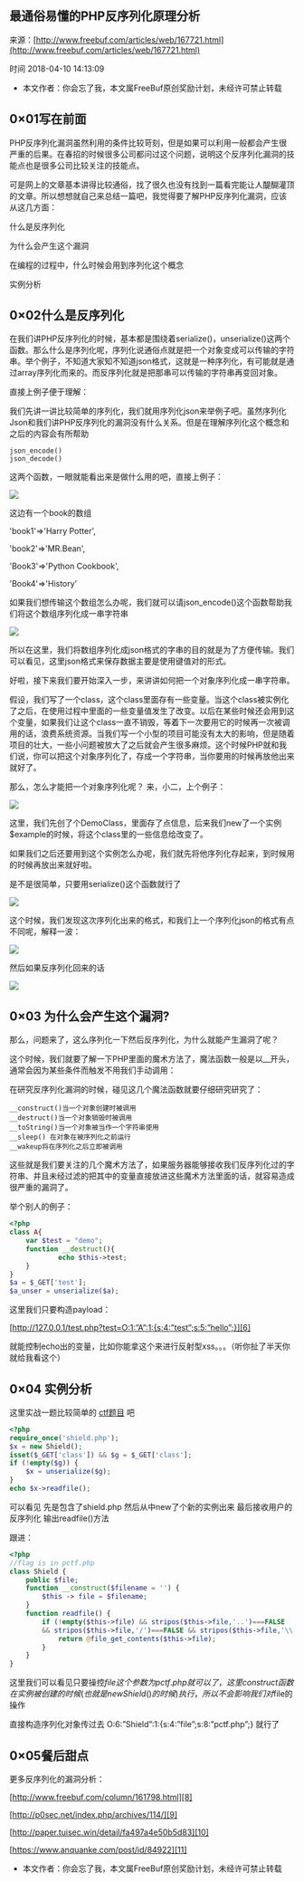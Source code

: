 ## 最通俗易懂的PHP反序列化原理分析

来源：[http://www.freebuf.com/articles/web/167721.html](http://www.freebuf.com/articles/web/167721.html)

时间 2018-04-10 14:13:09

 
* 本文作者：你会忘了我，本文属FreeBuf原创奖励计划，未经许可禁止转载
 
## 0×01写在前面
 
PHP反序列化漏洞虽然利用的条件比较苛刻，但是如果可以利用一般都会产生很严重的后果。在春招的时候很多公司都问过这个问题，说明这个反序列化漏洞的技能点也是很多公司比较关注的技能点。
 
可是网上的文章基本讲得比较通俗，找了很久也没有找到一篇看完能让人醍醐灌顶的文章。所以想想就自己来总结一篇吧，我觉得要了解PHP反序列化漏洞，应该从这几方面：
 
什么是反序列化
 
为什么会产生这个漏洞
 
在编程的过程中，什么时候会用到序列化这个概念
 
实例分析
 
## 0×02什么是反序列化
 
在我们讲PHP反序列化的时候，基本都是围绕着serialize()，unserialize()这两个函数。那么什么是序列化呢，序列化说通俗点就是把一个对象变成可以传输的字符串。举个例子，不知道大家知不知道json格式，这就是一种序列化，有可能就是通过array序列化而来的。而反序列化就是把那串可以传输的字符串再变回对象。
 
直接上例子便于理解：
 
我们先讲一讲比较简单的序列化，我们就用序列化json来举例子吧。虽然序列化Json和我们讲PHP反序列化的漏洞没有什么关系。但是在理解序列化这个概念和之后的内容会有所帮助
 
```
json_encode()
json_decode()
```
 
这两个函数，一眼就能看出来是做什么用的吧，直接上例子：
 
![][0]
 
这边有一个book的数组
 
'book1'=>'Harry Potter',
 
'book2'=>'MR.Bean',
 
'Book3'=>'Python Cookbook',
 
'Book4'=>'History'
 
如果我们想传输这个数组怎么办呢，我们就可以请json_encode()这个函数帮助我们将这个数组序列化成一串字符串
 
![][1]
 
所以在这里，我们将数组序列化成json格式的字串的目的就是为了方便传输。我们可以看见，这里json格式来保存数据主要是使用键值对的形式。
 
好啦，接下来我们要开始深入一步，来讲讲如何把一个对象序列化成一串字符串。
 
假设，我们写了一个class，这个class里面存有一些变量。当这个class被实例化了之后，在使用过程中里面的一些变量值发生了改变。以后在某些时候还会用到这个变量，如果我们让这个class一直不销毁，等着下一次要用它的时候再一次被调用的话，浪费系统资源。当我们写一个小型的项目可能没有太大的影响，但是随着项目的壮大，一些小问题被放大了之后就会产生很多麻烦。这个时候PHP就和我们说，你可以把这个对象序列化了，存成一个字符串，当你要用的时候再放他出来就好了。
 
那么，怎么才能把一个对象序列化呢？ 来，小二，上个例子：
 
![][2]
 
这里，我们先创了个DemoClass，里面存了点信息，后来我们new了一个实例$example的时候，将这个class里的一些信息给改变了。
 
如果我们之后还要用到这个实例怎么办呢，我们就先将他序列化存起来，到时候用的时候再放出来就好啦。
 
是不是很简单，只要用serialize()这个函数就行了
 
![][3]
 
这个时候，我们发现这次序列化出来的格式，和我们上一个序列化json的格式有点不同呢，解释一波：
 
![][4]
 
然后如果反序列化回来的话
 
![][5]
 
## 0×03 为什么会产生这个漏洞?
 
那么，问题来了，这么序列化一下然后反序列化，为什么就能产生漏洞了呢？
 
这个时候，我们就要了解一下PHP里面的魔术方法了，魔法函数一般是以__开头，通常会因为某些条件而触发不用我们手动调用：
 
在研究反序列化漏洞的时候，碰见这几个魔法函数就要仔细研究研究了：
 
```
__construct()当一个对象创建时被调用
__destruct()当一个对象销毁时被调用
__toString()当一个对象被当作一个字符串使用
__sleep() 在对象在被序列化之前运行
__wakeup将在序列化之后立即被调用
```
 
这些就是我们要关注的几个魔术方法了，如果服务器能够接收我们反序列化过的字符串、并且未经过滤的把其中的变量直接放进这些魔术方法里面的话，就容易造成很严重的漏洞了。
 
举个别人的例子：
 
```php
<?php
class A{
    var $test = "demo";
    function __destruct(){
            echo $this->test;
    }
}
$a = $_GET['test'];
$a_unser = unserialize($a);
```
 
这里我们只要构造payload：
 
[http://127.0.0.1/test.php?test=O:1:”A”:1:{s:4:”test”;s:5:”hello”;}][6]
 
就能控制echo出的变量，比如你能拿这个来进行反射型xss。。。（听你扯了半天你就给我看这个）
 
## 0×04 实例分析
 
这里实战一题比较简单的 [ctf题目][7] 吧
 
```php
<?php 
require_once('shield.php');
$x = new Shield();
isset($_GET['class']) && $g = $_GET['class'];
if (!empty($g)) {
    $x = unserialize($g);
}
echo $x->readfile();
```
 
可以看见 先是包含了shield.php 然后从中new了个新的实例出来 最后接收用户的反序列化 输出readfile()方法
 
跟进：
 
```php
<?php
//flag is in pctf.php
class Shield {
    public $file;
    function __construct($filename = '') {
        $this -> file = $filename;
    }
    function readfile() {
        if (!empty($this->file) && stripos($this->file,'..')===FALSE  
        && stripos($this->file,'/')===FALSE && stripos($this->file,'\\')==FALSE) {
            return @file_get_contents($this->file);
        }
    }
}
```
 
这里我们可以看见只要操控$file这个参数为pctf.php就可以了，这里construct函数在实例被创建的时候(也就是new Shield()的时候)执行，所以不会影响我们对$file的操作
 
直接构造序列化对象传过去 O:6:”Shield”:1:{s:4:”file”;s:8:”pctf.php”;} 就行了
 
## 0×05餐后甜点
 
更多反序列化的漏洞分析：
 
[http://www.freebuf.com/column/161798.html][8]
 
[http://p0sec.net/index.php/archives/114/][9]
 
[http://paper.tuisec.win/detail/fa497a4e50b5d83][10]
 
[https://www.anquanke.com/post/id/84922][11]
 
* 本文作者：你会忘了我，本文属FreeBuf原创奖励计划，未经许可禁止转载
 


[6]: http://127.0.0.1/test.php?test=O:1:
[7]: http://web.jarvisoj.com:32768/index.php
[8]: http://www.freebuf.com/column/161798.html
[9]: http://p0sec.net/index.php/archives/114/
[10]: http://paper.tuisec.win/detail/fa497a4e50b5d83
[11]: https://www.anquanke.com/post/id/84922
[0]: ../img/QJBriqV.jpg 
[1]: ../img/rEb6je2.jpg 
[2]: ../img/ZVfUZzA.jpg 
[3]: ../img/zMF3umz.jpg 
[4]: ../img/ABj6Bje.jpg 
[5]: ../img/EZBVB3y.jpg 